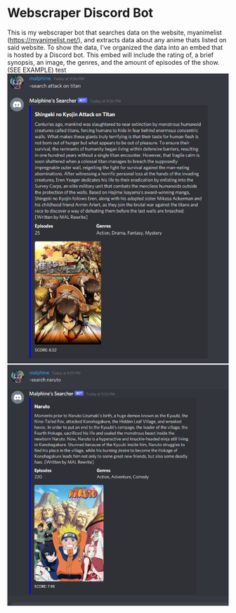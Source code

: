 # Webscraper Discord Bot
 This is my webscraper bot that searches data on the website, myanimelist (https://myanimelist.net/), and extracts data about any anime thats listed on said website. To show the data, I've organized the data into an embed that is hosted by a Discord bot. This embed will include the  rating of, a brief synopsis, an image, the genres, and the amount of episodes of the show. (SEE EXAMPLE) 
test  
![](images/Attack_on_titan.JPG)  
![](images/Naruto.JPG) 
